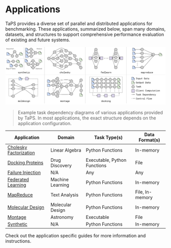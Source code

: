 # Applications

TaPS provides a diverse set of parallel and distributed applications for benchmarking.
These applications, summarized below, span many domains, datasets, and structures to support comprehensive performance evaluation of existing and future systems.

![Application Structures](../static/app-structures.svg)
> Example task dependency diagrams of various applications provided by TaPS.
> In most applications, the exact structure depends on the application configuration.

| Application                           | Domain           | Task Type(s)     | Data Format(s)   |
| ------------------------------------- | ---------------- | ---------------- | ---------------- |
| [Cholesky Factorization](cholesky.md) | Linear Algebra   | Python Functions | In-memory        |
| [Docking Proteins](docking.md)        | Drug Discovery   | Executable, Python Functions | File |
| [Failure Injection](failures.md)      | N/A              | Any              | Any |
| [Federated Learning](fedlearn.md)     | Machine Learning | Python Functions | In-memory        |
| [MapReduce](mapreduce.md)             | Text Analysis    | Python Functions | File, In-memory  |
| [Molecular Design](moldesign.md)      | Molecular Design | Python Functions | In-memory        |
| [Montage](montage.md)                 | Astronomy        | Executable       | File             |
| [Synthetic](synthetic.md)             | N/A              | Python Functions | In-memory        |

Check out the application specific guides for more information and instructions.
